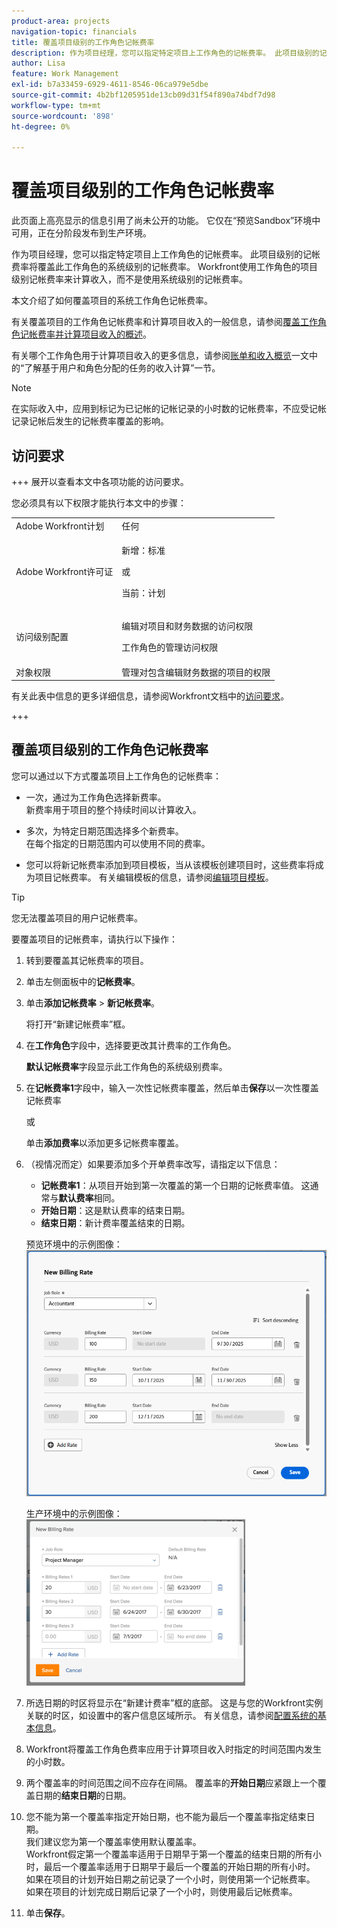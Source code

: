 ```yaml
---
product-area: projects
navigation-topic: financials
title: 覆盖项目级别的工作角色记帐费率
description: 作为项目经理，您可以指定特定项目上工作角色的记帐费率。 此项目级别的记帐费率将覆盖此工作角色的系统级别的记帐费率。 Workfront使用工作角色的项目级别记帐费率来计算收入，而不是使用系统级别的记帐费率。
author: Lisa
feature: Work Management
exl-id: b7a33459-6929-4611-8546-06ca979e5dbe
source-git-commit: 4b2bf1205951de13cb09d31f54f890a74bdf7d98
workflow-type: tm+mt
source-wordcount: '898'
ht-degree: 0%

---
```


# 覆盖项目级别的工作角色记帐费率

<span class="preview">此页面上高亮显示的信息引用了尚未公开的功能。 它仅在“预览Sandbox”环境中可用，正在分阶段发布到生产环境。</span>

作为项目经理，您可以指定特定项目上工作角色的记帐费率。 此项目级别的记帐费率将覆盖此工作角色的系统级别的记帐费率。 Workfront使用工作角色的项目级别记帐费率来计算收入，而不是使用系统级别的记帐费率。

本文介绍了如何覆盖项目的系统工作角色记帐费率。

有关覆盖项目的工作角色记帐费率和计算项目收入的一般信息，请参阅[覆盖工作角色记帐费率并计算项目收入的概述](../../../manage-work/projects/project-finances/override-role-billing-rates-and-calculate-project-revenue.md)。

有关哪个工作角色用于计算项目收入的更多信息，请参阅[账单和收入概览](../../../manage-work/projects/project-finances/billing-and-revenue-overview.md)一文中的“了解基于用户和角色分配的任务的收入计算”一节。

>[!NOTE]
>
>在实际收入中，应用到标记为已记帐的记帐记录的小时数的记帐费率，不应受记帐记录记帐后发生的记帐费率覆盖的影响。

## 访问要求

+++ 展开以查看本文中各项功能的访问要求。

您必须具有以下权限才能执行本文中的步骤：

<table style="table-layout:auto"> 
 <col> 
 <col> 
 <tbody> 
  <tr> 
   <td role="rowheader">Adobe Workfront计划</td> 
   <td>任何</td> 
  </tr> 
  <tr> 
   <td role="rowheader">Adobe Workfront许可证</td> 
   <td>
   <p>新增：标准</p>
   <p>或</p>
   <p>当前：计划</p></td> 
  </tr> 
  <tr> 
   <td role="rowheader">访问级别配置</td> 
   <td> <p>编辑对项目和财务数据的访问权限</p> <p>工作角色的管理访问权限</p></td> 
  </tr> 
  <tr> 
   <td role="rowheader">对象权限</td> 
   <td>管理对包含编辑财务数据的项目的权限 </td> 
  </tr> 
 </tbody> 
</table>

有关此表中信息的更多详细信息，请参阅Workfront文档中的[访问要求](/help/quicksilver/administration-and-setup/add-users/access-levels-and-object-permissions/access-level-requirements-in-documentation.md)。

+++

## 覆盖项目级别的工作角色记帐费率

您可以通过以下方式覆盖项目上工作角色的记帐费率：

* 一次，通过为工作角色选择新费率。\
  新费率用于项目的整个持续时间以计算收入。

* 多次，为特定日期范围选择多个新费率。\
  在每个指定的日期范围内可以使用不同的费率。

* 您可以将新记帐费率添加到项目模板，当从该模板创建项目时，这些费率将成为项目记帐费率。 有关编辑模板的信息，请参阅[编辑项目模板](/help/quicksilver/manage-work/projects/create-and-manage-templates/edit-templates.md)。

>[!TIP]
>
>您无法覆盖项目的用户记帐费率。

要覆盖项目的记帐费率，请执行以下操作：

1. 转到要覆盖其记帐费率的项目。
1. 单击左侧面板中的&#x200B;**记帐费率**。
1. 单击&#x200B;**添加记帐费率** > **新记帐费率**。

   将打开“新建记帐费率”框。

1. 在&#x200B;**工作角色**&#x200B;字段中，选择要更改其计费率的工作角色。

   **默认记帐费率**&#x200B;字段显示此工作角色的系统级别费率。

1. 在&#x200B;**记帐费率1**&#x200B;字段中，输入一次性记帐费率覆盖，然后单击&#x200B;**保存**&#x200B;以一次性覆盖记帐费率

   或

   单击&#x200B;**添加费率**&#x200B;以添加更多记帐费率覆盖。

1. （视情况而定）如果要添加多个开单费率改写，请指定以下信息：

   * **记帐费率1**：从项目开始到第一次覆盖的第一个日期的记帐费率值。 这通常与&#x200B;**默认费率**&#x200B;相同。
   * **开始日期**：这是默认费率的结束日期。
   * **结束日期**：新计费率覆盖结束的日期。

   <span class="preview">预览环境中的示例图像：</span>
   ![覆盖日期的记帐费率](assets/billing-rates-093025.png)

   生产环境中的示例图像：
   ![覆盖日期的记帐费率](assets/new-billing-rate-with-adjustment-dates-350x266.png)

1. 所选日期的时区将显示在“新建计费率”框的底部。 这是与您的Workfront实例关联的时区，如设置中的客户信息区域所示。 有关信息，请参阅[配置系统的基本信息](../../../administration-and-setup/get-started-wf-administration/configure-basic-info.md)。
1. Workfront将覆盖工作角色费率应用于计算项目收入时指定的时间范围内发生的小时数。
1. 两个覆盖率的时间范围之间不应存在间隔。 覆盖率的&#x200B;**开始日期**&#x200B;应紧跟上一个覆盖日期的&#x200B;**结束日期**&#x200B;的日期。

1. 您不能为第一个覆盖率指定开始日期，也不能为最后一个覆盖率指定结束日期。\
   我们建议您为第一个覆盖率使用默认覆盖率。\
   Workfront假定第一个覆盖率适用于日期早于第一个覆盖的结束日期的所有小时，最后一个覆盖率适用于日期早于最后一个覆盖的开始日期的所有小时。\
   如果在项目的计划开始日期之前记录了一个小时，则使用第一个记帐费率。\
   如果在项目的计划完成日期后记录了一个小时，则使用最后记帐费率。

1. 单击&#x200B;**保存**。
